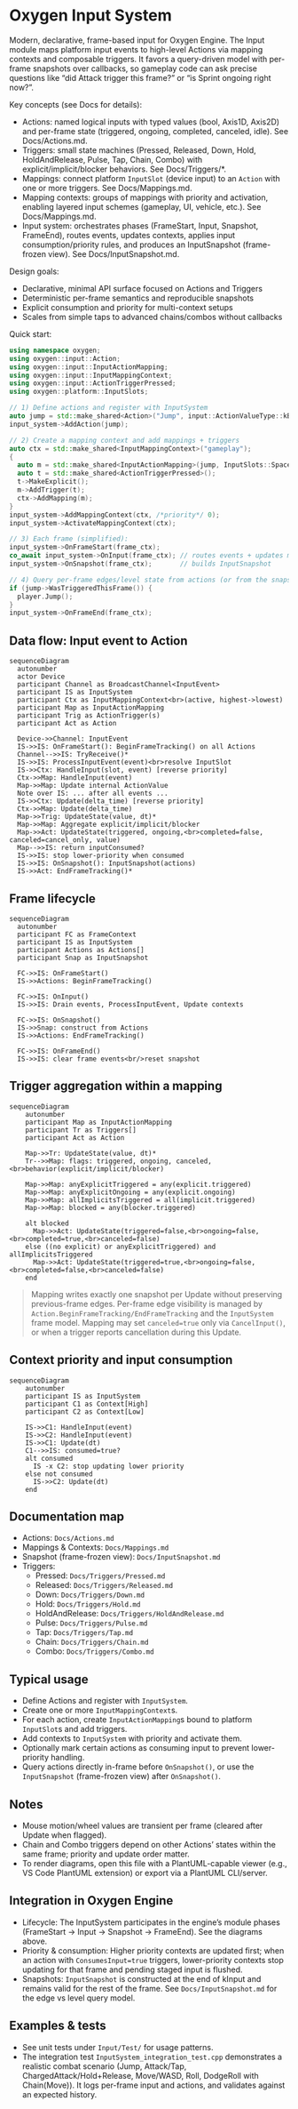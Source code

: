 # Oxygen Input System

Modern, declarative, frame-based input for Oxygen Engine. The Input module maps
platform input events to high-level Actions via mapping contexts and
composable triggers. It favors a query-driven model with per-frame snapshots
over callbacks, so gameplay code can ask precise questions like “did Attack
trigger this frame?” or “is Sprint ongoing right now?”.

Key concepts (see Docs for details):

- Actions: named logical inputs with typed values (bool, Axis1D, Axis2D) and
  per-frame state (triggered, ongoing, completed, canceled, idle). See
  Docs/Actions.md.
- Triggers: small state machines (Pressed, Released, Down, Hold,
  HoldAndRelease, Pulse, Tap, Chain, Combo) with explicit/implicit/blocker
  behaviors. See Docs/Triggers/*.
- Mappings: connect platform `InputSlot` (device input) to an `Action` with
  one or more triggers. See Docs/Mappings.md.
- Mapping contexts: groups of mappings with priority and activation, enabling
  layered input schemes (gameplay, UI, vehicle, etc.). See Docs/Mappings.md.
- Input system: orchestrates phases (FrameStart, Input, Snapshot, FrameEnd),
  routes events, updates contexts, applies input consumption/priority rules,
  and produces an InputSnapshot (frame-frozen view). See Docs/InputSnapshot.md.

Design goals:

- Declarative, minimal API surface focused on Actions and Triggers
- Deterministic per-frame semantics and reproducible snapshots
- Explicit consumption and priority for multi-context setups
- Scales from simple taps to advanced chains/combos without callbacks

Quick start:

```cpp
using namespace oxygen;
using oxygen::input::Action;
using oxygen::input::InputActionMapping;
using oxygen::input::InputMappingContext;
using oxygen::input::ActionTriggerPressed;
using oxygen::platform::InputSlots;

// 1) Define actions and register with InputSystem
auto jump = std::make_shared<Action>("Jump", input::ActionValueType::kBool);
input_system->AddAction(jump);

// 2) Create a mapping context and add mappings + triggers
auto ctx = std::make_shared<InputMappingContext>("gameplay");
{
  auto m = std::make_shared<InputActionMapping>(jump, InputSlots::Space);
  auto t = std::make_shared<ActionTriggerPressed>();
  t->MakeExplicit();
  m->AddTrigger(t);
  ctx->AddMapping(m);
}
input_system->AddMappingContext(ctx, /*priority*/ 0);
input_system->ActivateMappingContext(ctx);

// 3) Each frame (simplified):
input_system->OnFrameStart(frame_ctx);
co_await input_system->OnInput(frame_ctx); // routes events + updates mappings
input_system->OnSnapshot(frame_ctx);       // builds InputSnapshot

// 4) Query per-frame edges/level state from actions (or from the snapshot)
if (jump->WasTriggeredThisFrame()) {
  player.Jump();
}
input_system->OnFrameEnd(frame_ctx);
```

## Data flow: Input event to Action

```mermaid
sequenceDiagram
  autonumber
  actor Device
  participant Channel as BroadcastChannel<InputEvent>
  participant IS as InputSystem
  participant Ctx as InputMappingContext<br>(active, highest->lowest)
  participant Map as InputActionMapping
  participant Trig as ActionTrigger(s)
  participant Act as Action

  Device->>Channel: InputEvent
  IS->>IS: OnFrameStart(): BeginFrameTracking() on all Actions
  Channel-->>IS: TryReceive()*
  IS->>IS: ProcessInputEvent(event)<br>resolve InputSlot
  IS->>Ctx: HandleInput(slot, event) [reverse priority]
  Ctx->>Map: HandleInput(event)
  Map->>Map: Update internal ActionValue
  Note over IS: ... after all events ...
  IS->>Ctx: Update(delta_time) [reverse priority]
  Ctx->>Map: Update(delta_time)
  Map->>Trig: UpdateState(value, dt)*
  Map->>Map: Aggregate explicit/implicit/blocker
  Map->>Act: UpdateState(triggered, ongoing,<br>completed=false, canceled=cancel_only, value)
  Map-->>IS: return inputConsumed?
  IS->>IS: stop lower-priority when consumed
  IS->>IS: OnSnapshot(): InputSnapshot(actions)
  IS->>Act: EndFrameTracking()*
```

## Frame lifecycle

```mermaid
sequenceDiagram
  autonumber
  participant FC as FrameContext
  participant IS as InputSystem
  participant Actions as Actions[]
  participant Snap as InputSnapshot

  FC->>IS: OnFrameStart()
  IS->>Actions: BeginFrameTracking()

  FC->>IS: OnInput()
  IS->>IS: Drain events, ProcessInputEvent, Update contexts

  FC->>IS: OnSnapshot()
  IS->>Snap: construct from Actions
  IS->>Actions: EndFrameTracking()

  FC->>IS: OnFrameEnd()
  IS->>IS: clear frame events<br/>reset snapshot
```

## Trigger aggregation within a mapping

```mermaid
sequenceDiagram
    autonumber
    participant Map as InputActionMapping
    participant Tr as Triggers[]
    participant Act as Action

    Map->>Tr: UpdateState(value, dt)*
    Tr-->>Map: flags: triggered, ongoing, canceled,<br>behavior(explicit/implicit/blocker)

    Map->>Map: anyExplicitTriggered = any(explicit.triggered)
    Map->>Map: anyExplicitOngoing = any(explicit.ongoing)
    Map->>Map: allImplicitsTriggered = all(implicit.triggered)
    Map->>Map: blocked = any(blocker.triggered)

    alt blocked
      Map->>Act: UpdateState(triggered=false,<br>ongoing=false,<br>completed=true,<br>canceled=false)
    else ((no explicit) or anyExplicitTriggered) and allImplicitsTriggered
      Map->>Act: UpdateState(triggered=true,<br>ongoing=false,<br>completed=false,<br>canceled=false)
    end
```

> Mapping writes exactly one snapshot per Update without preserving
> previous-frame edges. Per-frame edge visibility is managed by
> `Action.BeginFrameTracking/EndFrameTracking` and the `InputSystem` frame model.
> Mapping may set `canceled=true` only via `CancelInput()`, or when a trigger
> reports cancellation during this Update.

## Context priority and input consumption

```mermaid
sequenceDiagram
    autonumber
    participant IS as InputSystem
    participant C1 as Context[High]
    participant C2 as Context[Low]

    IS->>C1: HandleInput(event)
    IS->>C2: HandleInput(event)
    IS->>C1: Update(dt)
    C1-->>IS: consumed=true?
    alt consumed
      IS -x C2: stop updating lower priority
    else not consumed
      IS->>C2: Update(dt)
    end
```

## Documentation map

- Actions: `Docs/Actions.md`
- Mappings & Contexts: `Docs/Mappings.md`
- Snapshot (frame-frozen view): `Docs/InputSnapshot.md`
- Triggers:
  - Pressed: `Docs/Triggers/Pressed.md`
  - Released: `Docs/Triggers/Released.md`
  - Down: `Docs/Triggers/Down.md`
  - Hold: `Docs/Triggers/Hold.md`
  - HoldAndRelease: `Docs/Triggers/HoldAndRelease.md`
  - Pulse: `Docs/Triggers/Pulse.md`
  - Tap: `Docs/Triggers/Tap.md`
  - Chain: `Docs/Triggers/Chain.md`
  - Combo: `Docs/Triggers/Combo.md`

## Typical usage

- Define Actions and register with `InputSystem`.
- Create one or more `InputMappingContext`s.
- For each action, create `InputActionMapping`s bound to platform `InputSlot`s and add triggers.
- Add contexts to `InputSystem` with priority and activate them.
- Optionally mark certain actions as consuming input to prevent lower-priority handling.
- Query actions directly in-frame before `OnSnapshot()`, or use the
  `InputSnapshot` (frame-frozen view) after `OnSnapshot()`.

## Notes

- Mouse motion/wheel values are transient per frame (cleared after Update when flagged).
- Chain and Combo triggers depend on other Actions’ states within the same frame; priority and update order matter.
- To render diagrams, open this file with a PlantUML-capable viewer (e.g., VS Code PlantUML extension) or export via a PlantUML CLI/server.

## Integration in Oxygen Engine

- Lifecycle: The InputSystem participates in the engine’s module phases
  (FrameStart → Input → Snapshot → FrameEnd). See the diagrams above.
- Priority & consumption: Higher priority contexts are updated first; when an
  action with `ConsumesInput=true` triggers, lower-priority contexts stop
  updating for that frame and pending staged input is flushed.
- Snapshots: `InputSnapshot` is constructed at the end of kInput and remains
  valid for the rest of the frame. See `Docs/InputSnapshot.md` for the edge vs
  level query model.

## Examples & tests

- See unit tests under `Input/Test/` for usage patterns.
- The integration test `InputSystem_integration_test.cpp` demonstrates a
  realistic combat scenario (Jump, Attack/Tap, ChargedAttack/Hold+Release,
  Move/WASD, Roll, DodgeRoll with Chain(Move)). It logs per-frame input and
  actions, and validates against an expected history.
